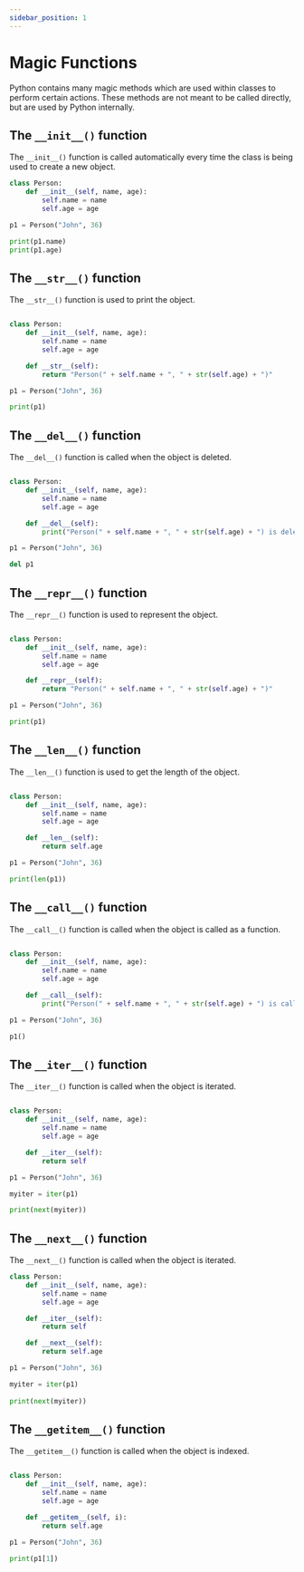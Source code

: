 ```yaml
---
sidebar_position: 1
---
```


# Magic Functions

Python contains many magic methods which are used within classes to perform certain actions. These methods are not meant to be called directly, but are used by Python internally.

## The `__init__()` function

The `__init__()` function is called automatically every time the class is being used to create a new object.

```python
class Person:
    def __init__(self, name, age):
        self.name = name
        self.age = age

p1 = Person("John", 36)

print(p1.name)
print(p1.age)
```

## The `__str__()` function

The `__str__()` function is used to print the object.

```python

class Person:
    def __init__(self, name, age):
        self.name = name
        self.age = age

    def __str__(self):
        return "Person(" + self.name + ", " + str(self.age) + ")"

p1 = Person("John", 36)

print(p1)
```

## The `__del__()` function

The `__del__()` function is called when the object is deleted.

```python

class Person:
    def __init__(self, name, age):
        self.name = name
        self.age = age

    def __del__(self):
        print("Person(" + self.name + ", " + str(self.age) + ") is deleted")

p1 = Person("John", 36)

del p1
```

## The `__repr__()` function

The `__repr__()` function is used to represent the object.

```python

class Person:
    def __init__(self, name, age):
        self.name = name
        self.age = age

    def __repr__(self):
        return "Person(" + self.name + ", " + str(self.age) + ")"

p1 = Person("John", 36)

print(p1)
```

## The `__len__()` function

The `__len__()` function is used to get the length of the object.

```python

class Person:
    def __init__(self, name, age):
        self.name = name
        self.age = age

    def __len__(self):
        return self.age

p1 = Person("John", 36)

print(len(p1))
```

## The `__call__()` function

The `__call__()` function is called when the object is called as a function.

```python

class Person:
    def __init__(self, name, age):
        self.name = name
        self.age = age

    def __call__(self):
        print("Person(" + self.name + ", " + str(self.age) + ") is called")

p1 = Person("John", 36)

p1()
```

## The `__iter__()` function

The `__iter__()` function is called when the object is iterated.

```python

class Person:
    def __init__(self, name, age):
        self.name = name
        self.age = age

    def __iter__(self):
        return self

p1 = Person("John", 36)

myiter = iter(p1)

print(next(myiter))
```

## The `__next__()` function

The `__next__()` function is called when the object is iterated.

```python   
class Person:
    def __init__(self, name, age):
        self.name = name
        self.age = age

    def __iter__(self):
        return self

    def __next__(self):
        return self.age

p1 = Person("John", 36)

myiter = iter(p1)
    
print(next(myiter))
```

## The `__getitem__()` function

The `__getitem__()` function is called when the object is indexed.

```python

class Person:
    def __init__(self, name, age):
        self.name = name
        self.age = age

    def __getitem__(self, i):
        return self.age

p1 = Person("John", 36)

print(p1[1])
```



